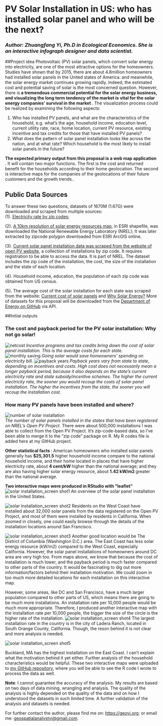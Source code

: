 # PV Solar Installation in US: who has installed solar panel and who will be the next?
### <i> Author: Zhuangfang Yi, Ph.D in Ecological Economics. She is an interactive infograph designer and data scientist.</i> 

##Project idea
Photovoltaic (PV) solar panels, which convert solar energy into electricity, are one of the most attractive options for the homeowners.  Studies have shown that by 2015, there are about 4.8million homeowners had installed solar panels in the United states of America. and meanwhile, the solar energy market continues growing rapidly.  Indeed, the estimated cost and potential saving of solar is the most concerned question.  However, there is<b> a tremendous commercial potential for the solar energy business, and visualizing the long term tendency of the market is vital for the solar energy companies’ survival in the market </b>. The visualization process could be realized by examining the following aspects:  

1.	Who has installed PV panels, and what are the characteristics of the household, e.g. what’s the age, household income, education level, current utility rate, race, home location, current PV resource, existing incentive and tax credits for those that have installed PV panels?
2.	What does the pattern of solar panel installation looks like across the nation, and at what rate? Which household is the most likely to install solar panels in the future? 

<b>The expected primary output from this proposal is a web map application </b>. It will contain two major functions. The first is the cost and returned benefit for the households according to their home geolocation. The second is interactive maps for the companies of the geolocations of their future customers and the growth trends..  

## Public Data Sources
To answer these two questions, datasets of 1670M (1.67G) were downloaded and scraped from multiple sources:  
(1). <a href = "http:// openEI.org"> Electricity rate by zip codes</a>; 

(2). <a href = "http://www.nrel.gov/gis/solar.html"> A 10km resolution of solar energy resources map</a>, in ESRI shapefile,  was downloaded the National Renewable Energy Laboratory (NREL); It was later extracted by zipcode polygon downloaded from ESRI ArcGIS online.

(3). <a href = "https://openpv.nrel.gov/login.php?dest=data"> Current solar panel installation data was scraped from the website of open PV website</a>, a collection of installations by zip code. It requires registration to be able to access the data. It is part of NREL. The dataset includes the zip code of the installation, the cost, the size of the installation and the state of each location.

(4). Household income, education, the population of each zip code was obtained from US census. 

(5). The average cost of the solar installation for each state was scraped from the website:  <a href = "http://cleantechnica.com/2014/02/04/current-cost-solar-panels/">Current cost of solar panels</a> and <a href = "http://costofsolar.com/why-solar-energy/">Why Solar Energy?</a> More of datasets for this proposal will be downloaded from the <a href = "https://energydemo.github.io/SolarDatasets/">Department of Energy on GitHub</a> via API.

##Initial outputs 

### The cost and payback period for the PV solar installation: Why not go solar! 

![netcost](https://cloud.githubusercontent.com/assets/14057932/16921247/56a4d79a-4cd6-11e6-8cd9-4f45eadaffcc.jpg)
<i> Incentive programs and tax credits bring down the cost of solar panel installation. This is the average costs for each state.</i>
![monthly saving](https://cloud.githubusercontent.com/assets/14057932/16921248/56a775f4-4cd6-11e6-8511-15d133e39a49.jpg)
<i>Going solar would save homeowners’ spending on electricity bill.</i>
![payback years](https://cloud.githubusercontent.com/assets/14057932/16932318/46eb69d8-4d0b-11e6-9907-a59210f8cc90.jpg)
<i>Payback years vary from state to state, depending on incentives and costs. High cost does not necessarily mean a longer payback period, because it also depends on the state’s current electricity rate and state subsidy/incentive schemes. The higher the current electricity rate, the sooner you would recoup the costs of solar panel installation. The higher the incentives from the state, the sooner you will recoup the installation cost. </i>

### How many PV panels have been installed and where? 
![number of solar installation](https://cloud.githubusercontent.com/assets/14057932/16921453/3daf0674-4cd7-11e6-9e5c-0173837e8f5a.png)
<br> <i>The number of solar panels installed in the states that have been registered on NREL’s Open PV Project.</i> There were about 500,000 installations I was able to collect from the Open PV Project. It’s zip-code-based data, so I’ve been able to merge it to the “zip code” package on R. My R codes file is added here at my GitHub project.

<b>Other statistical facts </b>:
American homeowners who installed solar panels generally has <b>$25,301.5</b> higher household income compare to the national household income, and their home located in places that have higher electricity rate, about <b> 4 cent/kW </b> higher than the national average; and they are also having higher solar energy resource, about <b>1.42 kW/m2 </b> greater than the national average. 

<b> Two interactive maps were produced in RStudio with "leaflet"</b>
![solar installation_screen shot1](https://cloud.githubusercontent.com/assets/14057932/16921880/08913938-4cd9-11e6-8b5c-3c526bd0cc01.png)
An overview of the solar panel installation in the United States.

![solar installation_screen shot2](https://cloud.githubusercontent.com/assets/14057932/16922044/ae91ceb0-4cd9-11e6-9ef6-dd0bb2597aff.png)
Residents on the West Coast have installed about 32,000 solar panels from the data registered on the Open PV Project, and most of them were installed by residents in California. When zoomed in closely, one could easily browse through the details of the installation locations around San Francisco.

![solar installation_screen shot3](https://cloud.githubusercontent.com/assets/14057932/16922307/a985e09a-4cda-11e6-8cee-114139d312f8.png)
Another good location would be The District of Columbia (Washington D.C.) area. The East Coast has less solar energy resource (kW/m2) compared to the West Coast, especially California. However, the solar panel installations of homeowners around DC area are very high too. From maps above, we know that because the cost of installation is much lower, and the payback period is much faster compared to other parts of the country. It would be fascinating to dig out more information/factors behind their installation motivation. We could zoom in too much more detailed locations for each installation on this interactive map. 

However, some areas, like DC and San Francisco, have a much larger population compared to other parts of US, which means there are going to be much more installations. An installation rate per 10,000 people would be much more appropriate. Therefore, I produced another interactive map with the installation rate per 10,000 people, the bigger the size of the circle is the higher rate of the installation. 
![solar installation_screen shot4](https://cloud.githubusercontent.com/assets/14057932/16922832/e7581422-4cdc-11e6-8a43-861f8ace4817.png)
The largest installation rate in the country is in the city of Ladera Ranch, located in South Orange County, California. Though, the reson behind it is not clear and more analysis is needed.

![solar installation_screen shot5](https://cloud.githubusercontent.com/assets/14057932/16923048/f2b515c6-4cdd-11e6-8e27-81ace27776cb.png)

Buckland, MA has the highest installation on the East Coast. I can’t explain what the motivation behind it yet either. Further analysis of the household characteristics would be helpful. These two interactive maps were uploaded to <a href = "https://github.com/Geoyi/The-PV-Solar-Installation-in-US">my GitHub repository</a>, where you will be able to see the R code I wrote to process the data as well.

<b>Note</b>: I cannot guarantee the accuracy of the analysis. My results are based on two days of data mining, wrangling and analysis. The quality of the analysis is highly depended on the quality of the data and on how I understood the datasets in such limited time. A further validation of the analysis and datasets is needed.

For further contact the author, please find me on: https://geoyi.org; or email me: geospatialanalystyi@gmail.com.

